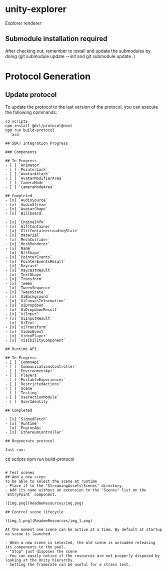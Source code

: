 # unity-explorer

Explorer renderer 

## Submodule installation required

After checking out, remember to install and update the submodules by doing (git submodule update --init and git submodule update .)

# Protocol Generation
## Update protocol

To update the protocol to the last version of the protocol, you can execute the following commands:
```
cd scripts
npm install @dcl/protocol@next
npm run build-protocol
```asd

## SDK7 Integration Progress

### Components

## In Progress
- [ ] `Animator`
- [ ] `PointerLock`
- [ ] `AvatarAttach`
- [ ] `AvatarModifierArea`
- [ ] `CameraMode`
- [ ] `CameraModeArea`

## Completed
- [x] `AudioSource`
- [x] `AudioStream`
- [x] `AvatarShape`
- [x] `Billboard`

- [x] `EngineInfo`
- [x] `GltfContainer`
- [x] `GltfContainerLoadingState`
- [x] `Material`
- [x] `MeshCollider`
- [x] `MeshRenderer`
- [x] `Name`
- [x] `NftShape`
- [x] `PointerEvents`
- [x] `PointerEventsResult`
- [x] `Raycast`
- [x] `RaycastResult`
- [x] `TextShape`
- [x] `Transform`
- [x] `Tween`
- [x] `TweenSequence`
- [x] `TweenState`
- [x] `UiBackground`
- [x] `UiCanvasInformation`
- [x] `UiDropdown`
- [x] `UiDropdownResult`
- [x] `UiInput`
- [x] `UiInputResult`
- [x] `UiText`
- [x] `UiTransform`
- [x] `VideoEvent`
- [x] `VideoPlayer`
- [x] `VisibilityComponent`

## Runtime API

## In Progress
- [ ] `CommsApi`
- [ ] `CommunicationsController`
- [ ] `EnvironmentApi`
- [ ] `Players`
- [ ] `PortableExperiences`
- [ ] `RestrictedActions`
- [ ] `Scene`
- [ ] `Testing`
- [ ] `UserActionModule`
- [ ] `UserIdentity`

## Completed

- [x] `SignedFetch`
- [x] `Runtime`
- [x] `EngineApi`
- [x] `EthereumController`

## Regenerate protocol

Just run:
```
cd scripts
npm run build-protocol
```

# Test scenes
## Add a new scene
To be able to select the scene at runtime
- Place it to the "StreamingAssets\Scenes" directory.
- Add its name without an extension to the "Scenes" list on the `EntryPoint` component.

![img.png](ReadmeResources/img.png)

## Control scene lifecycle

![img_1.png](ReadmeResources/img_1.png)

At the moment one scene can be active at a time. By default at startup no scene is launched.

- When a new scene is selected, the old scene is unloaded releasing its components to the pool. 
- "Stop" just disposes the scene
- You can easily notice if the resources are not properly disposed by looking at the Unity hierarchy.
- Setting the framerate can be useful for a stress test.
